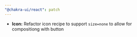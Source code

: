 ```yaml
---
"@chakra-ui/react": patch
---
```


- **Icon:** Refactor icon recipe to support `size=none` to allow for
  compositiong with button
